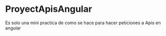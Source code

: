 # ProyectApisAngular

Es solo una mini practica de como se hace para hacer peticiones a Apis en angular

